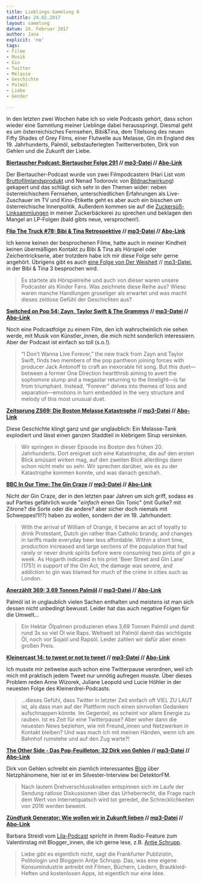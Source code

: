 ```yaml
---
title: Lieblings-Sammlung 8
subtitle: 24.02.2017
layout: sammlung
datum: 24. Februar 2017
author: Jana
explicit: 'no'
tags:
- Filme
- Musik
- Gin
- Twitter
- Melasse
- Geschichte
- Palmöl
- Liebe
- Gender

---
```


In den letzten zwei Wochen habe ich so viele Podcasts gehört, dass schon wieder eine Sammlung meiner Lieblinge dabei herausspringt. Diesmal geht es um österreichisches Fernsehen, Bibi&Tina, dem Titelsong des neuen Fifty Shades of Grey Films, einer Flutwelle aus Melasse, Gin im England des 19. Jahrhunderts, Palmöl, selbstauferlegten Twitterverboten, Dirk von Gehlen und die Zukunft der Liebe.

**[Biertaucher Podcast: Biertaucher Folge 291](http://spielend-programmieren.at/de:podcast:biertaucher:2017:291) // [mp3-Datei](http://spielend-programmieren.at/biertaucherfiles/biertaucher291.mp3) // [Abo-Link](http://spielend-programmieren.at/biertaucher.xml)**

Der Biertaucher-Podcast wurde von zwei Filmpodcastern (Hari List vom [Bruttofilmlandsprodukt](http://bruttofilmlandsprodukt.net/) und Nenad Todorovic von [Bildnachwirkung](http://bildnachwirkung.libsyn.com/)) gekapert und das schlägt sich sehr in den Themen wider:
neben österreichischem Fernsehen, unterschiedlichen Erfahrungen als Live-Zuschauer im TV und Kino-Etikette geht es aber auch ein bisschen um österreichische Innenpolitik. Außerdem kommen sie auf die [Zuckersüß-Linksammlungen](http://zuckerbaeckerei.com/category/zuckersuess/) in meiner Zuckerbäckerei zu sprechen und beklagen den Mangel an LP-Folgen (bald gibts neue, versprochen!).

**[Flip The Truck #78: Bibi & Tina Retrospektive](http://www.flipthetruck.com/2017/02/07/podcast-78-bibi-tina-retrospektive/) // [mp3-Datei](http://www.flipthetruck.com/podcasts/Flipthetruck_Podcast_Nr.78.mp3) // [Abo-Link](http://www.flipthetruck.com/feed/derfilmpodcast/)**

Ich kenne keinen der besprochenen Filme, hatte auch in meiner Kindheit keinen übermäßigen Kontakt zu Bibi & Tina als Hörspiel oder Zeichentrickserie, aber trotzdem habe ich mir diese Folge sehr gerne angehört. Übrigens gibt es auch [eine Folge von Der Weisheit](http://blog.richter.fm/podcast/20160209/bibi-tina-und-das-butterlose-nutellabrot-der-weisheit-s03e02
) // [mp3-Datei](http://media.blubrry.com/angespielt/p/blog.richter.fm/downloads/dws03e02-BibiTinaUndDasNutellabrot.mp3), in der Bibi & Tina 3 besprochen wird.

<blockquote>Es startete als Hörspielreihe und auch von dieser waren unsere Podcaster als Kinder Fans. Was zeichnete diese Reihe aus? Wieso waren manche Handlungen gruseliger als erwartet und was macht dieses zeitlose Gefühl der Geschichten aus?</blockquote>

**[Switched on Pop 54: Zayn, Taylor Swift & The Grammys](http://www.switchedonpop.com/54-zayn-taylor-swift-the-grammys/) // [mp3-Datei](http://media.blubrry.com/switchedonpop/traffic.megaphone.fm/PNP7063236306.mp3) // [Abo-Link](http://www.switchedonpop.com/?feed=podcast)**

Noch eine Podcastfolge zu einem Film, den ich wahrscheinlich nie sehen werde, mit Musik von Künstler_innen, die mich nicht sonderlich interessiern. Aber der Podcast ist einfach so toll (s.o.!).

<blockquote>“I Don’t Wanna Live Forever,” the new track from Zayn and Taylor Swift, finds two members of the pop pantheon joining forces with producer Jack Antonoff to craft an inexorable hit song. But this duet—between a former One Direction heartthrob aiming to avert the sophomore slump and a megastar returning to the limelight—is far from triumphant. Instead, “Forever” delves into themes of loss and separation—emotions in turn embedded in the very structure and melody of this most unusual duet.</blockquote>


**[Zeitsprung ZS69: Die Boston Melasse Katastrophe](https://www.zeitsprung.fm/podcast/zs69/) // [mp3-Datei](https://www.zeitsprung.fm/podlove/file/1386/s/feed/c/mp3/ZS69.mp3) // [Abo-Link](https://www.zeitsprung.fm/feed/mp3/)**

Diese Geschichte klingt ganz und gar unglaublich: Ein Melasse-Tank explodiert und lässt einen ganzen Staddteil in klebrigem Sirup versinken.

<blockquote>Wir springen in dieser Episode ins Boston des frühen 20. Jahrhunderts. Dort ereignet sich eine Katastrophe, die auf den ersten Blick amüsant wirken mag, auf den zweiten Blick allerdings dann schon nicht mehr so sehr. Wir sprechen darüber, wie es zu der Katastrophe kommen konnte, und was danach geschah.</blockquote>

**[BBC In Our Time: The Gin Craze](http://www.bbc.co.uk/programmes/b084zk6z) // [mp3-Datei](http://open.live.bbc.co.uk/mediaselector/5/redir/version/2.0/mediaset/audio-nondrm-download/proto/http/vpid/p04lj7mb.mp3) // [Abo-Link](http://www.bbc.co.uk/programmes/b006qykl/episodes/downloads.rss)**

Nicht *der* Gin Craze, der in den letzten paar Jahren um sich griff, sodass es auf Parties gefährlich wurde "*einfach* einen Gin Tonic" (mit Gurke? mit Zitrone? die Sorte oder die andere? aber sicher doch niemals mit Schweppes!1!!?) haben zu wollen, sondern der im 19. Jahrhundert:

<blockquote>With the arrival of William of Orange, it became an act of loyalty to drink Protestant, Dutch gin rather than Catholic brandy, and changes in tariffs made everyday beer less affordable. Within a short time, production increased and large sections of the population that had rarely or never drunk spirits before were consuming two pints of gin a week. As Hogarth indicated in his print 'Beer Street and Gin Lane' (1751) in support of the Gin Act, the damage was severe, and addiction to gin was blamed for much of the crime in cities such as London.</blockquote>



**[Anerzählt 369: 3,69 Tonnen Palmöl](http://anerzaehlt.net/369-tonnen-palmoel/
) // [mp3-Datei](http://anerzaehlt.net/podlove/file/1325/s/feed/c/mp3/AZ369.mp3) // [Abo-Link](http://anerzaehlt.net/feed/mp3/)**

Palmöl ist in unglaublich vielen Sachen enthalten und meistens ist man sich dessen nicht unbedingt bewusst. Leider hat das auch negative Folgen für die Umwelt...

<blockquote>Ein Hektar Ölpalmen produzieren etwa 3,69 Tonnen Palmöl und damit rund 3x so viel Öl wie Raps. Weltweit ist Palmöl damit das wichtigste Öl, noch vor Sojaöl und Rapsöl. Leider zahlen wir dafür aber einen großen Preis.</blockquote>

**[Kleinercast 14: to tweet or not to tweet](http://kleinerdrei.org/2017/02/kleinercast-to-tweet-or-not-to-tweet/) // [mp3-Datei](http://feeds.soundcloud.com/stream/306342383-martinpittenauer-kdp014.mp3
) // [Abo-Link](http://kleinerdrei.org/podcast.rss)**

Ich musste mir zeitweise auch schon eine Twitterpause verordnen, weil ich mich mit praktisch jedem Tweet nur unnötig aufregen musste. Über dieses Problem reden Anne Wizorek, Juliane Leopold und Lucie Höhler in der neuesten Folge des Kleinerdrei-Podcasts.

<blockquote>…dieses Gefühl, dass Twitter in letzter Zeit einfach oft VIEL ZU LAUT ist, als dass man auf der Plattform noch einen sinnvollen Gedanken aufschnappen könnte. Im Gegenteil, es scheint vor allem Energie zu rauben. Ist es Zeit für eine Twitterpause? Aber woher dann die neuesten News beziehen, wie mit Freund_innen und Netzwerken in Kontakt bleiben? Und was mach ich mit meinen Händen, wenn ich am Bahnhof rumstehe und auf den Zug warte?!</blockquote>

**[The Other Side - Das Pop-Feuilleton: 32 Dirk von Gehlen](https://detektor.fm/digital/the-other-side-dirk-von-gehlen-popfeuilleton) // [mp3-Datei](https://detektor.fm/wp-content/uploads/2016/12/the-other-side-032-dirk-von-gehlen.mp3) // [Abo-Link](http://feeds.feedburner.com/detektorfm_the-other-side-das-pop-feuilleton)**

Dirk von Gehlen schreibt ein ziemlich interessantes [Blog](http://www.dirkvongehlen.de/blog/) über Netzphänomene, hier ist er im Silvester-Interview bei DetektorFM.

<blockquote>Nach lautem Drehverschlussknallen entspinnen sich im Laufe der Sendung ratlose Diskussionen über das Urheberrecht, die Frage nach dem Wert von Internetquatsch wird tot geredet, die Schrecklichkeiten von 2016 werden beweint.</blockquote>

**[Zündfunk Generator: Wie wollen wir in Zukunft lieben](http://www.br.de/radio/bayern2/sendungen/zuendfunk/kolumnen-sendungen/generator/antje-schrupp-liebe-heute-und-in-zukunft-100.html) // [mp3-Datei](http://cdn-storage.br.de/MUJIuUOVBwQIbtChb6OHu7ODifWH_-bf/_-JS/_Arf5yvg571S/170212_2205_Zuendfunk-Generator_PODCAST-Generator-Wie-wollen-wir-in-Zukunft.mp3
) // [Abo-Link](http://www.br-online.de/podcast/zuendfunk-generator/cast.xml)**

Barbara Streidl vom [Lila-Podcast](http://lila-podcast.de/) spricht in ihrem Radio-Feature zum Valentinstag mit  Blogger_innen, die ich gerne lese, z.B. [Antje Schrupp](https://antjeschrupp.com/).

<blockquote>Liebe gibt es eigentlich nicht, sagt die Frankfurter Publizistin, Politologin und Bloggerin Antje Schrupp. Das, was eine eigene Konsumindustrie antreibt mit Filmen, Büchern, Liedern, Brautkleid-Heften und kostenlosen Apps, ist eigentlich nur eine Idee.</blockquote>
